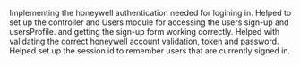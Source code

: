Implementing the honeywell authentication needed for logining in.
Helped to set up the controller and Users module for accessing the users sign-up and usersProfile.
and getting the sign-up form working correctly.
Helped with validating the correct honeywell account validation, token and password.
Helped set up the session id to remember users that are currently signed in. 